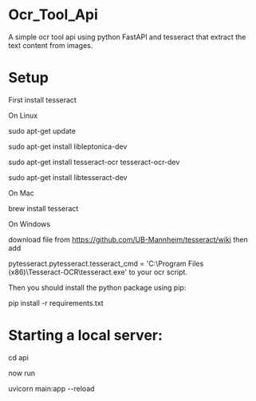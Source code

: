 # Ocr_Tool_Api
A simple ocr tool api using python FastAPI and tesseract that extract the text content from images.

# Setup 
First install tesseract

On Linux

sudo apt-get update

sudo apt-get install libleptonica-dev 

sudo apt-get install tesseract-ocr tesseract-ocr-dev

sudo apt-get install libtesseract-dev

On Mac

brew install tesseract

On Windows

download file from https://github.com/UB-Mannheim/tesseract/wiki then add 

pytesseract.pytesseract.tesseract_cmd = 'C:\Program Files (x86)\Tesseract-OCR\tesseract.exe' to your ocr script.

Then you should install the python package using pip:

pip install -r requirements.txt

# Starting a local server:

cd api

now run 

uvicorn main:app --reload
